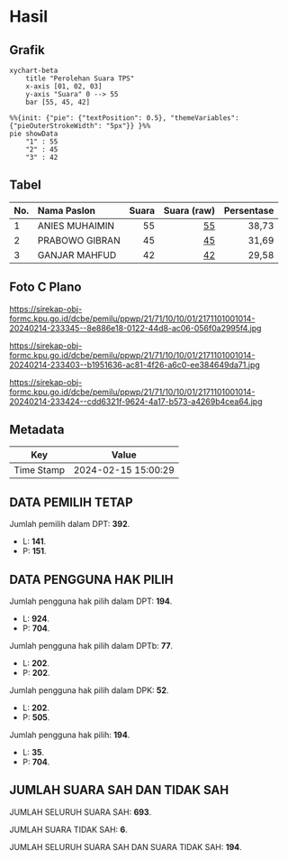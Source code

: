 # Hasil

## Grafik

```mermaid
xychart-beta
    title "Perolehan Suara TPS"
    x-axis [01, 02, 03]
    y-axis "Suara" 0 --> 55
    bar [55, 45, 42]
```

```mermaid
%%{init: {"pie": {"textPosition": 0.5}, "themeVariables": {"pieOuterStrokeWidth": "5px"}} }%%
pie showData
    "1" : 55
    "2" : 45
    "3" : 42
```

## Tabel

| No. | Nama Paslon    | Suara | Suara (raw) | Persentase |
|:--- |:-------------- | -----:| -----------:| ----------:|
| 1   | ANIES MUHAIMIN | 55    | [55][p-1]   | 38,73      |
| 2   | PRABOWO GIBRAN | 45    | [45][p-2]   | 31,69      |
| 3   | GANJAR MAHFUD  | 42    | [42][p-3]   | 29,58      |


[p-1]: https://github.com/gigit-pemilu/pemilu-2024-21-kepulauan-riau/blob/main/pilpres/hitung-suara/sub/21-kepulauan-riau/sub/71-kota-batam/sub/10-batam-kota/sub/1001-baloi-permai/sub/014-tps/sub/paslon-1.txt
[p-2]: https://github.com/gigit-pemilu/pemilu-2024-21-kepulauan-riau/blob/main/pilpres/hitung-suara/sub/21-kepulauan-riau/sub/71-kota-batam/sub/10-batam-kota/sub/1001-baloi-permai/sub/014-tps/sub/paslon-2.txt
[p-3]: https://github.com/gigit-pemilu/pemilu-2024-21-kepulauan-riau/blob/main/pilpres/hitung-suara/sub/21-kepulauan-riau/sub/71-kota-batam/sub/10-batam-kota/sub/1001-baloi-permai/sub/014-tps/sub/paslon-3.txt

## Foto C Plano

https://sirekap-obj-formc.kpu.go.id/dcbe/pemilu/ppwp/21/71/10/10/01/2171101001014-20240214-233345--8e886e18-0122-44d8-ac06-056f0a2995f4.jpg

https://sirekap-obj-formc.kpu.go.id/dcbe/pemilu/ppwp/21/71/10/10/01/2171101001014-20240214-233403--b1951636-ac81-4f26-a6c0-ee384649da71.jpg

https://sirekap-obj-formc.kpu.go.id/dcbe/pemilu/ppwp/21/71/10/10/01/2171101001014-20240214-233424--cdd6321f-9624-4a17-b573-a4269b4cea64.jpg


## Metadata

| Key        | Value               |
| ---------- | ------------------- |
| Time Stamp | 2024-02-15 15:00:29 |


## DATA PEMILIH TETAP

Jumlah pemilih dalam DPT: **392**.
 * L: **141**.
 * P: **151**.

## DATA PENGGUNA HAK PILIH

Jumlah pengguna hak pilih dalam DPT: **194**.
 * L: **924**.
 * P: **704**.

Jumlah pengguna hak pilih dalam DPTb: **77**.
 * L: **202**.
 * P: **202**.

Jumlah pengguna hak pilih dalam DPK: **52**.
 * L: **202**.
 * P: **505**.

Jumlah pengguna hak pilih: **194**.
 * L: **35**.
 * P: **704**.

## JUMLAH SUARA SAH DAN TIDAK SAH

JUMLAH SELURUH SUARA SAH: **693**.

JUMLAH SUARA TIDAK SAH: **6**.

JUMLAH SELURUH SUARA SAH DAN SUARA TIDAK SAH: **194**.


